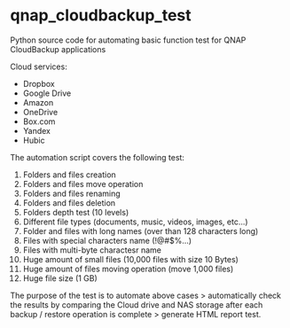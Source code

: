 # qnap_cloudbackup_test
Python source code for automating basic function test for QNAP CloudBackup applications

Cloud services:
- Dropbox
- Google Drive
- Amazon
- OneDrive
- Box.com
- Yandex
- Hubic

The automation script covers the following test:
1. Folders and files creation
2. Folders and files move operation
3. Folders and files renaming
4. Folders and files deletion
5. Folders depth test (10 levels)
6. Different file types (documents, music, videos, images, etc...)
7. Folder and files with long names (over than 128 characters long)
8. Files with special characters name (!@#$%...)
9. Files with multi-byte charactesr name 
10. Huge amount of small files (10,000 files with size 10 Bytes)
11. Huge amount of files moving operation (move 1,000 files)
12. Huge file size (1 GB)

The purpose of the test is to automate above cases > automatically check the results by comparing the Cloud drive and NAS storage after each backup / restore operation is complete > generate HTML report test.
